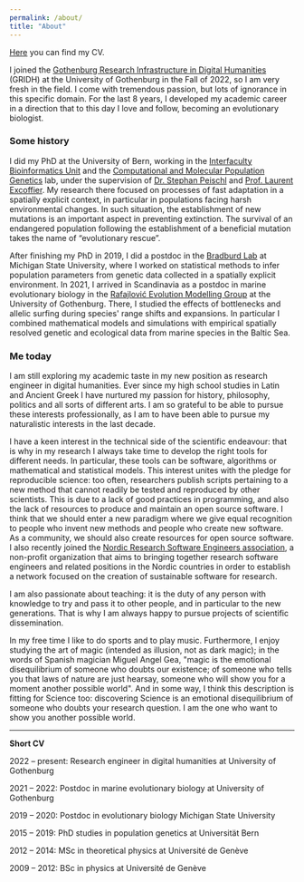 ```yaml
---
permalink: /about/
title: "About"
---
```


[Here](/assets/docs/CV_semiacademic.pdf) you can find my CV. 

I joined the [Gothenburg Research Infrastructure in Digital Humanities](https://dh.gu.se) (GRIDH) at the University of Gothenburg in the Fall of 2022, so I am very fresh in the field. I come with tremendous passion, but lots of ignorance in this specific domain. For the last 8 years, I developed my academic career in a direction that to this day I love and follow, becoming an evolutionary biologist. 

### Some history
I did my PhD at the University of Bern, working in the [Interfaculty Bioinformatics Unit](https://www.bioinformatics.unibe.ch/index_eng.html) and the [Computational and Molecular Population Genetics](https://www.cmpg.iee.unibe.ch/index_eng.html) lab, under the supervision of [Dr. Stephan Peischl](http://www.bioinformatics.unibe.ch/about_us/staff/dr_peischl_stephan/index_eng.html) and [Prof. Laurent Excoffier](https://www.cmpg.iee.unibe.ch/about_us/team/researchers/prof_dr_excoffier_laurent/index_eng.html). My research there focused on processes of fast adaptation in a spatially explicit context, in particular in populations facing harsh environmental changes. In such situation, the establishment of new mutations is an important aspect in preventing extinction. The survival of an endangered population following the establishment of a beneficial mutation takes the name of “evolutionary rescue”.

After finishing my PhD in 2019, I did a postdoc in the [Bradburd Lab](http://www.genescape.org/) at Michigan State University, where I worked on statistical methods to infer population parameters from genetic data collected in a spatially explicit environment. In 2021, I arrived in Scandinavia as a postdoc in marine evolutionary biology in the [Rafajlović Evolution Modelling Group](https://www.gu.se/en/research/rafajlovic-evolution-modelling-group) at the University of Gothenburg. There, I studied the effects of bottlenecks and allelic surfing during species' range shifts and expansions. In particular I combined mathematical models and simulations with empirical spatially resolved genetic and ecological data from marine species in the Baltic Sea. 
  
### Me today
I am still exploring my academic taste in my new position as research engineer in digital humanities. Ever since my high school studies in Latin and Ancient Greek I have nurtured my passion for history, philosophy, politics and all sorts of different arts. I am so grateful to be able to pursue these interests professionally, as I am to have been able to pursue my naturalistic interests in the last decade.  

I have a keen interest in the technical side of the scientific endeavour: that is why in my research I always take time to develop the right tools for different needs. In particular, these tools can be software, algorithms or mathematical and statistical models. This interest unites with the pledge for reproducible science: too often, researchers publish scripts pertaining to a new method that cannot readily be tested and reproduced by other scientists. This is due to a lack of good practices in programming, and also the lack of resources to produce and maintain an open source software. I think that we should enter a new paradigm where we give equal recognition to people who invent new methods and people who create new software. As a community, we should also create resources for open source software. I also recently joined the [Nordic Research Software Engineers association](https://nordic-rse.org), a non-profit organization that aims to bringing together research software engineers and related positions in the Nordic countries in order to establish a network focused on the creation of sustainable software for research.

I am also passionate about teaching: it is the duty of any person with knowledge to try and pass it to other people, and in particular to the new generations. That is why I am always happy to pursue projects of scientific dissemination.

In my free time I like to do sports and to play music. Furthermore, I enjoy studying the art of magic (intended as illusion, not as dark magic); in the words of Spanish magician Miguel Angel Gea, "magic is the emotional disequilibrium of someone who doubts our existence; of someone who tells you that laws of nature are just hearsay, someone who will show you for a moment another possible world". And in some way, I think this description is fitting for Science too: discovering Science is an emotional disequilibrium of someone who doubts your research question. I am the one who want to show you another possible world.


***


**Short CV**

2022 – present: Research engineer in digital humanities at University of Gothenburg

2021 – 2022: Postdoc in marine evolutionary biology at University of Gothenburg

2019 – 2020: Postdoc in evolutionary biology Michigan State University

2015 – 2019: PhD studies in population genetics at Universität Bern

2012 – 2014: MSc in theoretical physics at Université de Genève

2009 – 2012: BSc in physics at Université de Genève

